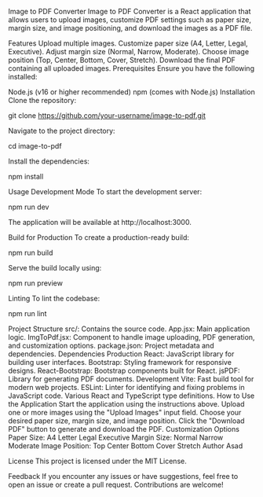 Image to PDF Converter
Image to PDF Converter is a React application that allows users to upload images, customize PDF settings such as paper size, margin size, and image positioning, and download the images as a PDF file.

Features
Upload multiple images.
Customize paper size (A4, Letter, Legal, Executive).
Adjust margin size (Normal, Narrow, Moderate).
Choose image position (Top, Center, Bottom, Cover, Stretch).
Download the final PDF containing all uploaded images.
Prerequisites
Ensure you have the following installed:

Node.js (v16 or higher recommended)
npm (comes with Node.js)
Installation
Clone the repository:

git clone https://github.com/your-username/image-to-pdf.git

Navigate to the project directory:

cd image-to-pdf

Install the dependencies:

npm install

Usage
Development Mode
To start the development server:

npm run dev

The application will be available at http://localhost:3000.

Build for Production
To create a production-ready build:

npm run build

Serve the build locally using:

npm run preview

Linting
To lint the codebase:

npm run lint

Project Structure
src/: Contains the source code.
App.jsx: Main application logic.
ImgToPdf.jsx: Component to handle image uploading, PDF generation, and customization options.
package.json: Project metadata and dependencies.
Dependencies
Production
React: JavaScript library for building user interfaces.
Bootstrap: Styling framework for responsive designs.
React-Bootstrap: Bootstrap components built for React.
jsPDF: Library for generating PDF documents.
Development
Vite: Fast build tool for modern web projects.
ESLint: Linter for identifying and fixing problems in JavaScript code.
Various React and TypeScript type definitions.
How to Use the Application
Start the application using the instructions above.
Upload one or more images using the "Upload Images" input field.
Choose your desired paper size, margin size, and image position.
Click the "Download PDF" button to generate and download the PDF.
Customization Options
Paper Size:
A4
Letter
Legal
Executive
Margin Size:
Normal
Narrow
Moderate
Image Position:
Top
Center
Bottom
Cover
Stretch
Author
Asad

License
This project is licensed under the MIT License.

Feedback
If you encounter any issues or have suggestions, feel free to open an issue or create a pull request. Contributions are welcome!